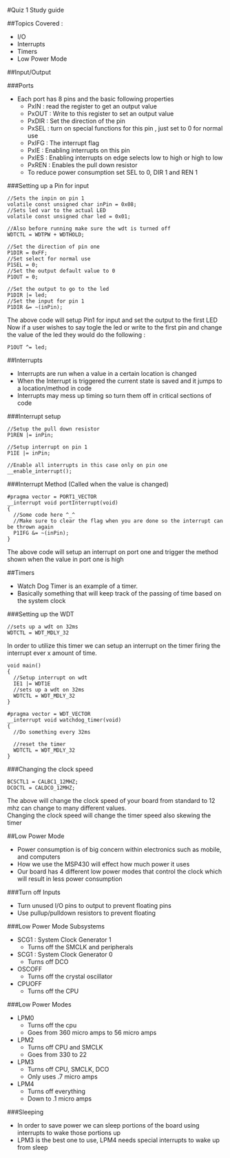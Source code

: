 #Quiz 1 Study guide

##Topics Covered : 
  - I/O
  - Interrupts
  - Timers
  - Low Power Mode


##Input/Output

###Ports
- Each port has 8 pins and the basic following properties
    - PxIN : read the register to get an output value
    - PxOUT : Write to this register to set an output value
    - PxDIR : Set the direction of the pin
    - PxSEL : turn on special functions for this pin , just set to 0 for normal use
    - PxIFG : The interrupt flag
    - PxIE : Enabling interrupts on this pin
    - PxIES : Enabling interrupts on edge selects low to high or high to low
    - PxREN : Enables the pull down resistor
    - To reduce power consumption set SEL to 0, DIR 1 and REN 1

###Setting up a Pin for input

    //Sets the inpin on pin 1
    volatile const unsigned char inPin = 0x08;
    //Sets led var to the actual LED
    volatile const unsigned char led = 0x01;
        
    //Also before running make sure the wdt is turned off
    WDTCTL = WDTPW + WDTHOLD;
        
    //Set the direction of pin one          
    P1DIR = 0xFF;
    //Set select for normal use
    P1SEL = 0;
    //Set the output default value to 0
    P1OUT = 0;
       
    //Set the output to go to the led
    P1DIR |= led;
    //Set the input for pin 1
    P1DIR &= ~(inPin);
    

The above code will setup Pin1 for input and set the output to the first LED</br>
Now if a user wishes to say togle the led or write to the first pin and change the value of the led they would do the following :

    P1OUT ^= led;


##Interrupts
- Interrupts are run when a value in a certain location is changed
- When the Interrupt is triggered the current state is saved and it jumps to a location/method in code
- Interrupts may mess up timing so turn them off in critical sections of code

###Interrupt setup

    //Setup the pull down resistor
    P1REN |= inPin;
      
    //Setup interrupt on pin 1
    P1IE |= inPin;
      
    //Enable all interrupts in this case only on pin one
    __enable_interrupt();

###Interrupt Method (Called when the value is changed)

    #pragma vector = PORT1_VECTOR
    __interrupt void portInterrupt(void)
    {
      //Some code here ^_^
      //Make sure to clear the flag when you are done so the interrupt can be thrown again
      P1IFG &= ~(inPin);
    }

The above code will setup an interrupt on port one and trigger the method shown when the value in port one is high

##Timers
- Watch Dog Timer is an example of a timer.
- Basically something that will keep track of the passing of time based on the system clock

###Setting up the WDT

    //sets up a wdt on 32ms
    WDTCTL = WDT_MDLY_32

In order to utilize this timer we can setup an interrupt on the timer firing the interrupt ever x amount of time.

    void main()
    {
      //Setup interrupt on wdt
      IE1 |= WDT1E
      //sets up a wdt on 32ms
      WDTCTL = WDT_MDLY_32
    }
        
    #pragma vector = WDT_VECTOR
    __interrupt void watchdog_timer(void)
    {
      //Do something every 32ms
      
      //reset the timer
      WDTCTL = WDT_MDLY_32
    }
    
###Changing the clock speed

    BCSCTL1 = CALBC1_12MHZ;
    DCOCTL = CALDCO_12MHZ;
    
The above will change the clock speed of your board from standard to 12 mhz can change to many different values.</br>
Changing the clock speed will change the timer speed also skewing the timer

##Low Power Mode
- Power consumption is of big concern within electronics such as mobile, and computers
- How we use the MSP430 will effect how much power it uses
- Our board has 4 different low power modes that control the clock which will result in less power consumption

###Turn off Inputs
- Turn unused I/O pins to output to prevent floating pins
- Use pullup/pulldown resistors to prevent floating

###Low Power Mode Subsystems
- SCG1 : System Clock Generator 1
    - Turns off the SMCLK and peripherals
- SCG1 : System Clock Generator 0
    - Turns off DCO
- OSCOFF
    - Turns off the crystal oscillator 
- CPUOFF
    - Turns off the CPU

###Low Power Modes
- LPM0
    - Turns off the cpu
    - Goes from 360 micro amps to 56 micro amps
- LPM2
    - Turns off CPU and SMCLK
    - Goes from 330 to 22
- LPM3
    - Turns off CPU, SMCLK, DCO
    - Only uses .7 micro amps 
- LPM4
    - Turns off everything
    - Down to .1 micro amps

###Sleeping
- In order to save power we can sleep portions of the board using interrupts to wake those portions up
- LPM3 is the best one to use, LPM4 needs special interrupts to wake up from sleep
